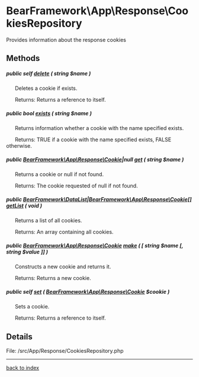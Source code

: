 # BearFramework\App\Response\CookiesRepository

Provides information about the response cookies

## Methods

##### public self [delete](bearframework.app.response.cookiesrepository.delete.method.md) ( string $name )

&nbsp;&nbsp;&nbsp;&nbsp;&nbsp;&nbsp;Deletes a cookie if exists.

&nbsp;&nbsp;&nbsp;&nbsp;&nbsp;&nbsp;Returns: Returns a reference to itself.

##### public bool [exists](bearframework.app.response.cookiesrepository.exists.method.md) ( string $name )

&nbsp;&nbsp;&nbsp;&nbsp;&nbsp;&nbsp;Returns information whether a cookie with the name specified exists.

&nbsp;&nbsp;&nbsp;&nbsp;&nbsp;&nbsp;Returns: TRUE if a cookie with the name specified exists, FALSE otherwise.

##### public [BearFramework\App\Response\Cookie](bearframework.app.response.cookie.class.md)|null [get](bearframework.app.response.cookiesrepository.get.method.md) ( string $name )

&nbsp;&nbsp;&nbsp;&nbsp;&nbsp;&nbsp;Returns a cookie or null if not found.

&nbsp;&nbsp;&nbsp;&nbsp;&nbsp;&nbsp;Returns: The cookie requested of null if not found.

##### public [BearFramework\DataList](bearframework.datalist.class.md)|[BearFramework\App\Response\Cookie[]](bearframework.app.response.cookie.class.md) [getList](bearframework.app.response.cookiesrepository.getlist.method.md) ( void )

&nbsp;&nbsp;&nbsp;&nbsp;&nbsp;&nbsp;Returns a list of all cookies.

&nbsp;&nbsp;&nbsp;&nbsp;&nbsp;&nbsp;Returns: An array containing all cookies.

##### public [BearFramework\App\Response\Cookie](bearframework.app.response.cookie.class.md) [make](bearframework.app.response.cookiesrepository.make.method.md) ( [ string $name [, string $value ]] )

&nbsp;&nbsp;&nbsp;&nbsp;&nbsp;&nbsp;Constructs a new cookie and returns it.

&nbsp;&nbsp;&nbsp;&nbsp;&nbsp;&nbsp;Returns: Returns a new cookie.

##### public self [set](bearframework.app.response.cookiesrepository.set.method.md) ( [BearFramework\App\Response\Cookie](bearframework.app.response.cookie.class.md) $cookie )

&nbsp;&nbsp;&nbsp;&nbsp;&nbsp;&nbsp;Sets a cookie.

&nbsp;&nbsp;&nbsp;&nbsp;&nbsp;&nbsp;Returns: Returns a reference to itself.

## Details

File: /src/App/Response/CookiesRepository.php

---

[back to index](index.md)

